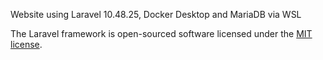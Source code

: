 Website using Laravel 10.48.25, Docker Desktop and MariaDB via WSL

The Laravel framework is open-sourced software licensed under the [MIT license](https://opensource.org/licenses/MIT).

